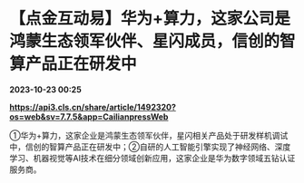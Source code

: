 # 【点金互动易】华为+算力，这家公司是鸿蒙生态领军伙伴、星闪成员，信创的智算产品正在研发中

**2023-10-23 00:25**

**https://api3.cls.cn/share/article/1492320?os=web&sv=7.7.5&app=CailianpressWeb**

①华为+算力，这家企业是鸿蒙生态领军伙伴，星闪相关产品处于研发样机调试中，信创的智算产品正在研发中；②自研的人工智能引擎实现了神经网络、深度学习、机器视觉等AI技术在细分领域创新应用，这家企业是华为数字领域五钻认证服务商。